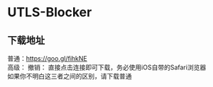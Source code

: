 # UTLS-Blocker
下载地址
---
普通：https://goo.gl/fihkNE<br/>
高级：
撤销：
直接点击连接即可下载，务必使用iOS自带的Safari浏览器<br/>
如果你不明白这三者之间的区别，请下载普通<br/>
